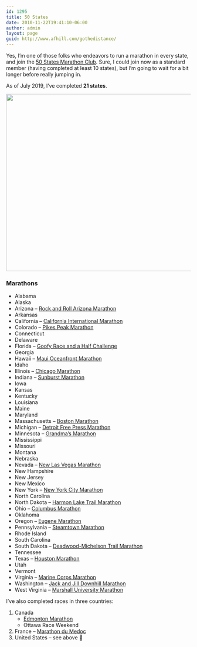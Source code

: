 ```yaml
---
id: 1295
title: 50 States
date: 2010-11-22T19:41:10-06:00
author: admin
layout: page
guid: http://www.afhill.com/gothedistance/
---
```

Yes, I&#8217;m one of those folks who endeavors to run a marathon in every state, and join the [50 States Marathon Club](http://www.50statesmarathonclub.com/50dc/index.html). Sure, I could join now as a standard member (having completed at least 10 states), but I&#8217;m going to wait for a bit longer before really jumping in.

As of July 2019, I&#8217;ve completed **21 states**.

[<img class="aligncenter size-large wp-image-5194" src="http://www.afhill.com/gothedistance/wp-content/uploads/2010/11/My_Profile_-_Marathon_Maniacs-1024x796.jpg" alt="" width="620" height="482" srcset="http://www.afhill.com/gothedistance/wp-content/uploads/2010/11/My_Profile_-_Marathon_Maniacs-1024x796.jpg 1024w, http://www.afhill.com/gothedistance/wp-content/uploads/2010/11/My_Profile_-_Marathon_Maniacs-300x233.jpg 300w, http://www.afhill.com/gothedistance/wp-content/uploads/2010/11/My_Profile_-_Marathon_Maniacs-768x597.jpg 768w, http://www.afhill.com/gothedistance/wp-content/uploads/2010/11/My_Profile_-_Marathon_Maniacs.jpg 1040w" sizes="(max-width: 620px) 100vw, 620px" />](http://www.afhill.com/gothedistance/wp-content/uploads/2010/11/My_Profile_-_Marathon_Maniacs.jpg)

### Marathons

  * Alabama
  * Alaska
  * Arizona &#8211; [Rock and Roll Arizona Marathon](http://www.afhill.com/gothedistance/2009/01/rock-and-roll-arizona-race-report/)
  * Arkansas
  * California &#8211; [California International Marathon](http://www.afhill.com/gothedistance/2009/12/california-international-marathon-race-report/)
  * Colorado &#8211; [Pikes Peak Marathon](http://www.afhill.com/gothedistance/2009/08/pikes-peak-marathon-race-report/)
  * Connecticut
  * Delaware
  * Florida &#8211; [Goofy Race and a Half Challenge](http://www.afhill.com/gothedistance/2006/01/very-goofy/)
  * Georgia
  * Hawaii &#8211; [Maui Oceanfront Marathon](http://www.afhill.com/gothedistance/2017/05/maui-oceanfront-marathon-2017-race-report/)
  * Idaho
  * Illinois &#8211; [Chicago Marathon](http://www.afhill.com/gothedistance/2006/10/chicago-race-report/)
  * Indiana &#8211; [Sunburst Marathon](http://www.afhill.com/gothedistance/2005/06/blisterburst-marathon-race-report/)
  * Iowa
  * Kansas
  * Kentucky
  * Louisiana
  * Maine
  * Maryland
  * Massachusetts &#8211; [Boston Marathon](http://www.afhill.com/gothedistance/2005/04/boston-marathon-race-report/)
  * Michigan &#8211; [Detroit Free Press Marathon](http://www.afhill.com/gothedistance/2005/10/detroit-free-press-marathon-report/)
  * Minnesota &#8211; [Grandma&#8217;s Marathon](http://www.afhill.com/gothedistance/2019/07/grandmas-marathon-2019-race-report-officially-50/)
  * Mississippi
  * Missouri
  * Montana
  * Nebraska
  * Nevada &#8211; [New Las Vegas Marathon](http://www.afhill.com/gothedistance/2007/12/las-vegas-marathon-race-report/)
  * New Hampshire
  * New Jersey
  * New Mexico
  * New York &#8211; [New York City Marathon](http://www.afhill.com/gothedistance/2014/11/new-york-city-marathon-2014-race-report/)
  * North Carolina
  * North Dakota &#8211; [Harmon Lake Trail Marathon](http://www.afhill.com/gothedistance/2017/06/harmon-lake-trail-marathon-race-report/)
  * Ohio &#8211; [Columbus Marathon](http://www.afhill.com/gothedistance/2004/10/columbus-marathon-race-report-2/)
  * Oklahoma
  * Oregon &#8211; [Eugene Marathon](http://www.afhill.com/gothedistance/2016/05/eugene-marathon-race-report/)
  * Pennsylvania &#8211; [Steamtown Marathon](http://www.afhill.com/gothedistance/2005/10/steamtown-race-report/)
  * Rhode Island
  * South Carolina
  * South Dakota &#8211; [Deadwood-Michelson Trail Marathon](http://www.afhill.com/gothedistance/2015/06/deadwood-michelson-trail-marathon-race-report-2015/)
  * Tennessee
  * Texas &#8211; [Houston Marathon](http://www.afhill.com/gothedistance/2012/01/houston-marathon-race-report/)
  * Utah
  * Vermont
  * Virginia &#8211; [Marine Corps Marathon](http://www.afhill.com/gothedistance/2018/11/marine-corps-marathon-2018-race-report/)
  * Washington &#8211; [Jack and Jill Downhill Marathon](http://www.afhill.com/gothedistance/2017/08/jack-and-jill-downhill-marathon-2017-race-report/)
  * West Virginia &#8211; [Marshall University Marathon](http://www.afhill.com/gothedistance/2006/11/marshall-university-marathon-race-report/)

I&#8217;ve also completed races in three countries:

  1. Canada 
      * [Edmonton Marathon](http://www.afhill.com/gothedistance/2008/08/ing-edmonton-marathon-race-report-marathon-20/)
      * Ottawa Race Weekend
  2. France &#8211; [Marathon du Medoc](http://www.afhill.com/gothedistance/2016/09/marathon-du-medoc-2016-race-report/)
  3. United States &#8211; see above 🙂